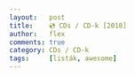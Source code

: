 ```yaml
---
layout:   post
title:    💿 CDs / CD-k [2018]
author:   flex
comments: true
category: CDs / CD-k
tags:     [listák, awesome]
---
```


